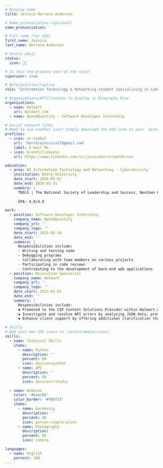 ```yaml
---
# Display name
title: Jessica Herrera Anderson

# Name pronunciation (optional)
name_pronunciation: ' '

# Full name (for SEO)
first_name: Jessica
last_name: Herrera Anderson

# Status emoji
status:
  icon: 🧑‍💻️

# Is this the primary user of the site?
superuser: true

# Role/position/tagline
role: "Information Technology & Networking student specializing in Cybersecurity at DeVry University, maintaining a 4.0 GPA. Currently interning as a Software Developer at OpenQQuantify, bringing hands-on experience in software development, API support, and technical problem-solving. Information Technology & Networking student specializing in Cybersecurity at DeVry University, maintaining a 4.0 GPA. Currently interning as a Software Developer at OpenQQuantify, bringing hands-on experience in software development and technical support. Proficient in Python, APIs, YMXL format, and IT client support, with experience as a Resolution Specialist at Walmart. Recognized in leadership and scholars programs, demonstrating strong leadership and academic excellence. Passionate about gardening and photography."

# Organizations/Affiliations to display in Biography blox
organizations:
  - name: Walmart
    url: Walmart.com
  - name: OpenQQuantify - Software Developer Internship

# Social network links
# Need to use another icon? Simply download the SVG icon to your `assets/media/icons/` folder.
profiles:
  - icon: at-symbol
    url: 'herrerajessica17@gmail.com'
    label: E-mail Me
  - icon: brands/linkedin
    url: https://www.linkedin.com/in/jessicaherreraanderson

education:
  - area: BS Information Technology and Networking - Cybersecurity
    institution: DeVry University 
    date_start: 2024-05-01
    date_end: 2026-05-31
    summary: |
      TNSLS | The National Society of Leadership and Success, NextGen Hispanic Scholars Program, Women+Tech Scholars Program
    
      GPA: 4.0/4.0

work:
  - position: Software Developer Internship
    company_name: OpenQQuantify
    company_url: ''
    company_logo: ''
    date_start: 2025-05-16
    date_end: ''
    summary: |
      Responsibilities include:
      - Writing and testing code
      - Debugging programs
      - Collaborating with team members on various projects
      - Participating in code reviews
      - Contributing to the development of back-end web applications
  - position: Resolution Specialist
    company_name: Walmart
    company_url: ''
    company_logo: ''
    date_start: 2023-01-01
    date_end: ''
    summary: |
      Responsibilities include:
      ▪ Promoted to the CSP Content Solutions Provider within Walmart.com's Department. Manage communication with B2B marketplace sellers via chat and email, ensuring timely updates and modifications to online item descriptions across all platforms.
      ▪ Investigate and resolve API errors by analyzing JSON data, providing clear explanations and examples to clients to facilitate successful troubleshooting and implementation. - Postman
      ▪ Enhance client support by offering additional clarification through phone calls when necessary, ensuring comprehensive understanding and satisfaction.

# Skills
# Add your own SVG icons to `assets/media/icons/`
skills:
  - name: Technical Skills
    items:
      - name: Python
        description: ''
        percent: 80
        icon: devicon/python
      - name: API
        description: ''
        percent: 90
        icon: devicon/rstudio
     
  - name: Hobbies
    color: '#eeac02'
    color_border: '#f0bf23'
    items:
      - name: Gardening
        description: ''
        percent: 90
        icon: person-simple-plant
      - name: Photography
        description: ''
        percent: 80
        icon: camera

languages:
  - name: English
    percent: 100
---
```



